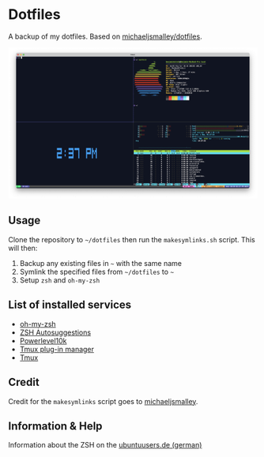 # Dotfiles

A backup of my dotfiles. Based on [michaeljsmalley/dotfiles](https://github.com/michaeljsmalley/dotfiles).

![Preview](img/screenshot.png)

## Usage

Clone the repository to `~/dotfiles` then run the `makesymlinks.sh` script. This will then:

1. Backup any existing files in `~` with the same name
2. Symlink the specified files from `~/dotfiles` to `~`
3. Setup `zsh` and `oh-my-zsh`

## List of installed services

- [oh-my-zsh](http://github.com/robbyrussell/oh-my-zsh.git)
- [ZSH Autosuggestions](https://github.com/zsh-users/zsh-autosuggestions)
- [Powerlevel10k](https://github.com/romkatv/powerlevel10k.git)
- [Tmux plug-in manager](https://github.com/tmux-plugins/tpm)
- [Tmux](https://github.com/gpakosz/.tmux)

## Credit

Credit for the `makesymlinks` script goes to [michaeljsmalley](https://github.com/michaeljsmalley/dotfiles).

## Information & Help

Information about the ZSH on the [ubuntuusers.de (german)](https://wiki.ubuntuusers.de/Zsh/)
